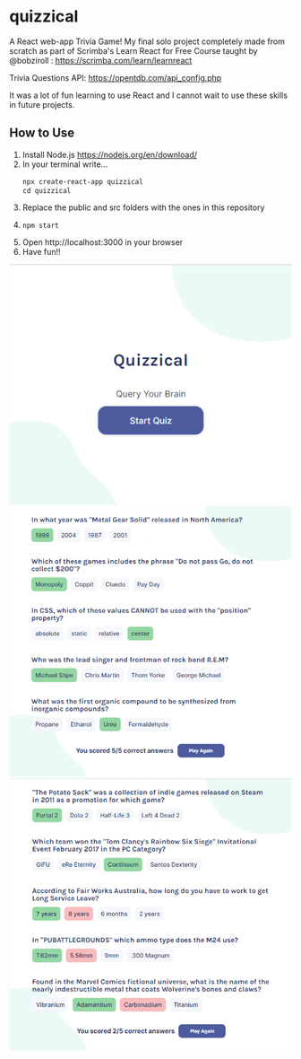 # quizzical
A React web-app Trivia Game! My final solo project completely made from scratch as part of Scrimba's Learn React for Free Course taught by @bobziroll : https://scrimba.com/learn/learnreact

Trivia Questions API: https://opentdb.com/api_config.php

It was a lot of fun learning to use React and I cannot wait to use these skills in future projects.

## How to Use
1. Install Node.js https://nodejs.org/en/download/
2. In your terminal write...
    ```
    npx create-react-app quizzical
    cd quizzical
    ```
3. Replace the public and src folders with the ones in this repository
4. 
    ```
    npm start
    ```
5. Open http://localhost:3000 in your browser
6. Have fun!!

![image](https://github.com/sarahsimionescu/quizzical/blob/main/quizzical.png)
![image](https://github.com/sarahsimionescu/quizzical/blob/main/quizzical-answered.png)
![image](https://github.com/sarahsimionescu/quizzical/blob/main/quizzical-incorrect-answers.png)
